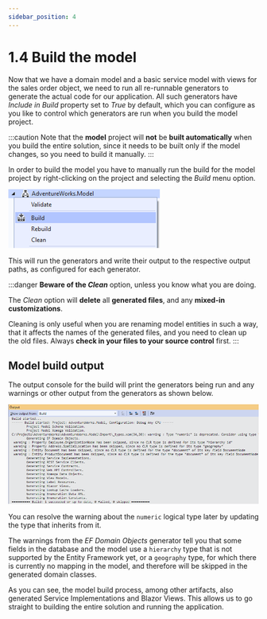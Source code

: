 ```yaml
---
sidebar_position: 4
---
```


# 1.4 Build the model

Now that we have a domain model and a basic service model with views for the sales order object, we need to run all re-runnable generators to generate the actual code for our application. All such generators have *Include in Build* property set to *True* by default, which you can configure as you like to control which generators are run when you build the model project.

:::caution
Note that the **model** project will **not** be **built automatically** when you build the entire solution, since it needs to be built only if the model changes, so you need to build it manually.
:::

In order to build the model you have to manually run the build for the model project by right-clicking on the project and selecting the *Build* menu option.

![Build menu.png](img4/build-menu.png)

This will run the generators and write their output to the respective output paths, as configured for each generator.

:::danger
**Beware of the *Clean*** option, unless you know what you are doing.

The *Clean* option will **delete** all **generated files**, and any **mixed-in customizations**.

Cleaning is only useful when you are renaming model entities in such a way, that it affects the names of the generated files, and you need to clean up the old files. Always **check in your files to your source control** first.
:::

## Model build output

The output console for the build will print the generators being run and any warnings or other output from the generators as shown below.

![Build output.png](img4/build-output.png)

You can resolve the warning about the `numeric` logical type later by updating the type that inherits from it.

The warnings from the *EF Domain Objects* generator tell you that some fields in the database and the model use a `hierarchy` type that is not supported by the Entity Framework yet, or a `geography` type, for which there is currently no mapping in the model, and therefore will be skipped in the generated domain classes.

As you can see, the model build process, among other artifacts, also generated Service Implementations and Blazor Views. This allows us to go straight to building the entire solution and running the application.
